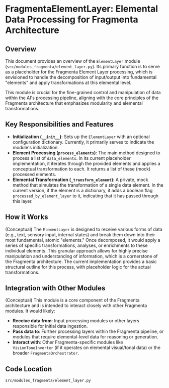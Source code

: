 # FragmentaElementLayer: Elemental Data Processing for Fragmenta Architecture

## Overview

This document provides an overview of the `ElementLayer` module (`src/modules_fragmenta/element_layer.py`). Its primary function is to serve as a placeholder for the Fragmenta Element Layer processing, which is envisioned to handle the decomposition of input/output into fundamental "elements" and apply transformations at this elemental level.

This module is crucial for the fine-grained control and manipulation of data within the AI's processing pipeline, aligning with the core principles of the Fragmenta architecture that emphasizes modularity and elemental transformations.

## Key Responsibilities and Features

*   **Initialization (`__init__`)**: Sets up the `ElementLayer` with an optional configuration dictionary. Currently, it primarily serves to indicate the module's initialization.
*   **Element Processing (`process_elements`)**: The main method designed to process a list of `data_elements`. In its current placeholder implementation, it iterates through the provided elements and applies a conceptual transformation to each. It returns a list of these (mock) processed elements.
*   **Elemental Transformation (`_transform_element`)**: A private, mock method that simulates the transformation of a single data element. In the current version, if the element is a dictionary, it adds a boolean flag `processed_by_element_layer` to it, indicating that it has passed through this layer.

## How it Works

(Conceptual) The `ElementLayer` is designed to receive various forms of data (e.g., text, sensory input, internal states) and break them down into their most fundamental, atomic "elements." Once decomposed, it would apply a series of specific transformations, analyses, or enrichments to these individual elements. This granular approach allows for highly precise manipulation and understanding of information, which is a cornerstone of the Fragmenta architecture. The current implementation provides a basic structural outline for this process, with placeholder logic for the actual transformations.

## Integration with Other Modules

(Conceptual) This module is a core component of the Fragmenta architecture and is intended to interact closely with other Fragmenta modules. It would likely:

*   **Receive data from**: Input processing modules or other layers responsible for initial data ingestion.
*   **Pass data to**: Further processing layers within the Fragmenta pipeline, or modules that require elemental-level data for reasoning or generation.
*   **Interact with**: Other Fragmenta-specific modules like `VisionToneInverter` (if it operates on elemental visual/tonal data) or the broader `FragmentaOrchestrator`.

## Code Location

`src/modules_fragmenta/element_layer.py`